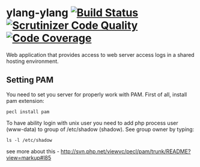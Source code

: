 ylang-ylang [![Build Status](https://travis-ci.org/spolischook/ylang-ylang.svg?branch=master)](https://travis-ci.org/spolischook/ylang-ylang) [![Scrutinizer Code Quality](https://scrutinizer-ci.com/g/spolischook/ylang-ylang/badges/quality-score.png?b=master)](https://scrutinizer-ci.com/g/spolischook/ylang-ylang/?branch=master) [![Code Coverage](https://scrutinizer-ci.com/g/spolischook/ylang-ylang/badges/coverage.png?b=master)](https://scrutinizer-ci.com/g/spolischook/ylang-ylang/?branch=master)
=======

Web application that provides access to web server access logs in a
shared hosting environment.

Setting PAM
-----------

You need to set you server for properly work with PAM.
First of all, install pam extension:
```
pecl install pam
```
To have ability login with unix user you need to add php process user (www-data) to group of /etc/shadow (shadow).
See group owner by typing:
```
ls -l /etc/shadow
```
see more about this - http://svn.php.net/viewvc/pecl/pam/trunk/README?view=markup#l85
